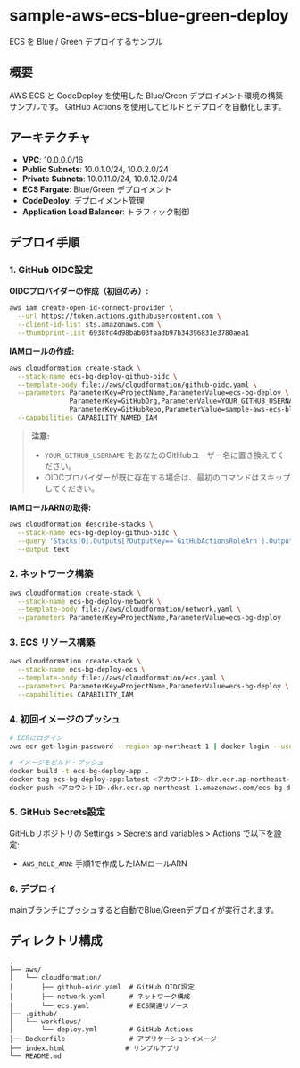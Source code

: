 # sample-aws-ecs-blue-green-deploy
ECS を Blue / Green デプロイするサンプル

## 概要
AWS ECS と CodeDeploy を使用した Blue/Green デプロイメント環境の構築サンプルです。
GitHub Actions を使用してビルドとデプロイを自動化します。

## アーキテクチャ
- **VPC**: 10.0.0.0/16
- **Public Subnets**: 10.0.1.0/24, 10.0.2.0/24
- **Private Subnets**: 10.0.11.0/24, 10.0.12.0/24
- **ECS Fargate**: Blue/Green デプロイメント
- **CodeDeploy**: デプロイメント管理
- **Application Load Balancer**: トラフィック制御

## デプロイ手順

### 1. GitHub OIDC設定
**OIDCプロバイダーの作成（初回のみ）:**
```bash
aws iam create-open-id-connect-provider \
  --url https://token.actions.githubusercontent.com \
  --client-id-list sts.amazonaws.com \
  --thumbprint-list 6938fd4d98bab03faadb97b34396831e3780aea1
```

**IAMロールの作成:**
```bash
aws cloudformation create-stack \
  --stack-name ecs-bg-deploy-github-oidc \
  --template-body file://aws/cloudformation/github-oidc.yaml \
  --parameters ParameterKey=ProjectName,ParameterValue=ecs-bg-deploy \
               ParameterKey=GitHubOrg,ParameterValue=YOUR_GITHUB_USERNAME \
               ParameterKey=GitHubRepo,ParameterValue=sample-aws-ecs-blue-green-deploy \
  --capabilities CAPABILITY_NAMED_IAM
```

> **注意:** 
> - `YOUR_GITHUB_USERNAME` をあなたのGitHubユーザー名に置き換えてください。
> - OIDCプロバイダーが既に存在する場合は、最初のコマンドはスキップしてください。

**IAMロールARNの取得:**
```bash
aws cloudformation describe-stacks \
  --stack-name ecs-bg-deploy-github-oidc \
  --query 'Stacks[0].Outputs[?OutputKey==`GitHubActionsRoleArn`].OutputValue' \
  --output text
```

### 2. ネットワーク構築
```bash
aws cloudformation create-stack \
  --stack-name ecs-bg-deploy-network \
  --template-body file://aws/cloudformation/network.yaml \
  --parameters ParameterKey=ProjectName,ParameterValue=ecs-bg-deploy
```

### 3. ECS リソース構築
```bash
aws cloudformation create-stack \
  --stack-name ecs-bg-deploy-ecs \
  --template-body file://aws/cloudformation/ecs.yaml \
  --parameters ParameterKey=ProjectName,ParameterValue=ecs-bg-deploy \
  --capabilities CAPABILITY_IAM
```

### 4. 初回イメージのプッシュ
```bash
# ECRにログイン
aws ecr get-login-password --region ap-northeast-1 | docker login --username AWS --password-stdin <アカウントID>.dkr.ecr.ap-northeast-1.amazonaws.com

# イメージをビルド・プッシュ
docker build -t ecs-bg-deploy-app .
docker tag ecs-bg-deploy-app:latest <アカウントID>.dkr.ecr.ap-northeast-1.amazonaws.com/ecs-bg-deploy-app:latest
docker push <アカウントID>.dkr.ecr.ap-northeast-1.amazonaws.com/ecs-bg-deploy-app:latest
```

### 5. GitHub Secrets設定
GitHubリポジトリの Settings > Secrets and variables > Actions で以下を設定:
- `AWS_ROLE_ARN`: 手順1で作成したIAMロールARN

### 6. デプロイ
mainブランチにプッシュすると自動でBlue/Greenデプロイが実行されます。

## ディレクトリ構成
```
.
├── aws/
│   └── cloudformation/
│       ├── github-oidc.yaml  # GitHub OIDC設定
│       ├── network.yaml      # ネットワーク構成
│       └── ecs.yaml          # ECS関連リソース
├── .github/
│   └── workflows/
│       └── deploy.yml        # GitHub Actions
├── Dockerfile                # アプリケーションイメージ
├── index.html               # サンプルアプリ
└── README.md
```
